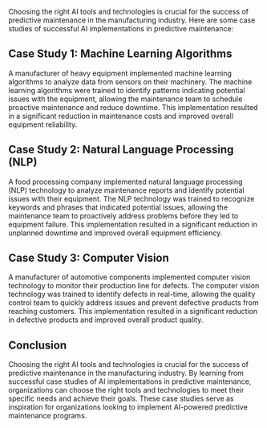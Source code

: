 
Choosing the right AI tools and technologies is crucial for the success of predictive maintenance in the manufacturing industry. Here are some case studies of successful AI implementations in predictive maintenance:

Case Study 1: Machine Learning Algorithms
-----------------------------------------

A manufacturer of heavy equipment implemented machine learning algorithms to analyze data from sensors on their machinery. The machine learning algorithms were trained to identify patterns indicating potential issues with the equipment, allowing the maintenance team to schedule proactive maintenance and reduce downtime. This implementation resulted in a significant reduction in maintenance costs and improved overall equipment reliability.

Case Study 2: Natural Language Processing (NLP)
-----------------------------------------------

A food processing company implemented natural language processing (NLP) technology to analyze maintenance reports and identify potential issues with their equipment. The NLP technology was trained to recognize keywords and phrases that indicated potential issues, allowing the maintenance team to proactively address problems before they led to equipment failure. This implementation resulted in a significant reduction in unplanned downtime and improved overall equipment efficiency.

Case Study 3: Computer Vision
-----------------------------

A manufacturer of automotive components implemented computer vision technology to monitor their production line for defects. The computer vision technology was trained to identify defects in real-time, allowing the quality control team to quickly address issues and prevent defective products from reaching customers. This implementation resulted in a significant reduction in defective products and improved overall product quality.

Conclusion
----------

Choosing the right AI tools and technologies is crucial for the success of predictive maintenance in the manufacturing industry. By learning from successful case studies of AI implementations in predictive maintenance, organizations can choose the right tools and technologies to meet their specific needs and achieve their goals. These case studies serve as inspiration for organizations looking to implement AI-powered predictive maintenance programs.
